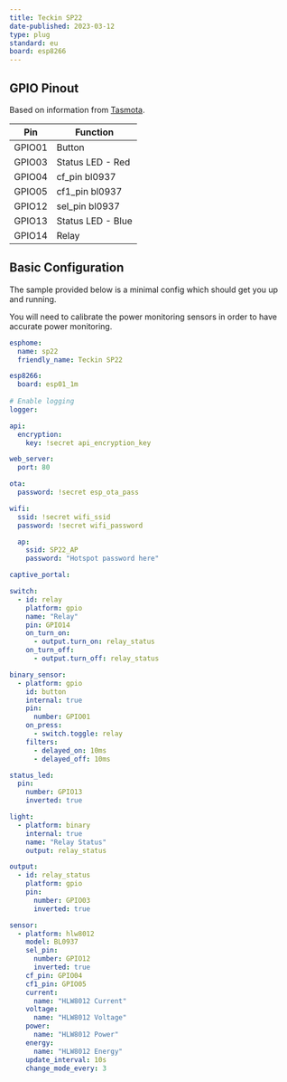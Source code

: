 ```yaml
---
title: Teckin SP22
date-published: 2023-03-12
type: plug
standard: eu
board: esp8266
---
```


## GPIO Pinout

Based on information from [Tasmota](https://templates.blakadder.com/teckin_SP22.html).

| Pin    | Function          |
| ------ | ----------------- |
| GPIO01 | Button            |
| GPIO03 | Status LED - Red  |
| GPIO04 | cf_pin bl0937     |
| GPIO05 | cf1_pin bl0937    |
| GPIO12 | sel_pin bl0937    |
| GPIO13 | Status LED - Blue |
| GPIO14 | Relay             |

## Basic Configuration

The sample provided below is a minimal config which should get you up and running.

You will need to calibrate the power monitoring sensors in order to have accurate power monitoring.

```yaml
esphome:
  name: sp22
  friendly_name: Teckin SP22

esp8266:
  board: esp01_1m
  
# Enable logging
logger:

api:
  encryption:
    key: !secret api_encryption_key

web_server:
  port: 80

ota:
  password: !secret esp_ota_pass

wifi:
  ssid: !secret wifi_ssid
  password: !secret wifi_password

  ap:
    ssid: SP22_AP
    password: "Hotspot password here"

captive_portal:

switch:
  - id: relay
    platform: gpio
    name: "Relay"
    pin: GPIO14
    on_turn_on:
      - output.turn_on: relay_status
    on_turn_off:
      - output.turn_off: relay_status

binary_sensor:
  - platform: gpio
    id: button
    internal: true
    pin:
      number: GPIO01
    on_press:
      - switch.toggle: relay
    filters:
      - delayed_on: 10ms
      - delayed_off: 10ms

status_led:
  pin:
    number: GPIO13
    inverted: true

light:
  - platform: binary
    internal: true
    name: "Relay Status"
    output: relay_status

output:
  - id: relay_status
    platform: gpio
    pin:
      number: GPIO03
      inverted: true

sensor:
  - platform: hlw8012
    model: BL0937
    sel_pin:
      number: GPIO12
      inverted: true
    cf_pin: GPIO04
    cf1_pin: GPIO05
    current:
      name: "HLW8012 Current"
    voltage:
      name: "HLW8012 Voltage"
    power:
      name: "HLW8012 Power"
    energy:
      name: "HLW8012 Energy"
    update_interval: 10s
    change_mode_every: 3

```
